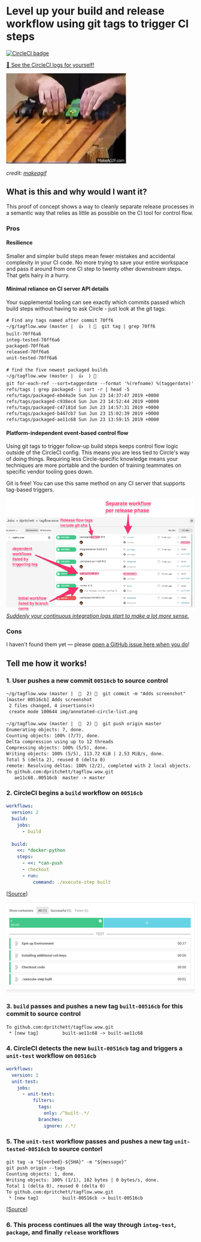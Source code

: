 # Level up your build and release workflow using git tags to trigger CI steps
[![CircleCI badge](https://circleci.com/gh/dpritchett/tagflow.wow.svg?style=svg)](https://circleci.com/gh/dpritchett/tagflow.wow)

[👀 See the CircleCI logs for yourself!](https://circleci.com/gh/dpritchett/tagflow.wow)


![GIF of a pinewood derby](img/pinewood-derby.gif)

_credit: [makeagif](https://makeagif.com/gif/fast-pinewood-derby-car-2008-scout-race-P13Xdv)_


## What is this and why would I want it?

This proof of concept shows a way to cleanly separate release processes in a semantic way that relies as little as possible on the CI tool for control flow.

### Pros

#### Resilience

Smaller and simpler build steps mean fewer mistakes and accidental complexity in your CI code. No more trying to save your entire workspace and pass it around from one CI step to twenty other downstream steps. That gets hairy in a hurry.

#### Minimal reliance on CI server API details

Your supplemental tooling can see exactly which commits passed which build steps without having to ask Circle - just look at the git tags:

```console
# Find any tags named after commit 70ff6
~/g/tagflow.wow (master |  👍  ) 🐠  git tag | grep 70ff6
built-70ff6a6
integ-tested-70ff6a6
packaged-70ff6a6
released-70ff6a6
unit-tested-70ff6a6

# find the five newest packaged builds
~/g/tagflow.wow (master |  👍  ) 🐠
git for-each-ref --sort=taggerdate --format '%(refname) %(taggerdate)' refs/tags | grep packaged- | sort -r | head -5
refs/tags/packaged-eb44a3e Sun Jun 23 14:37:47 2019 +0000
refs/tags/packaged-c938ec4 Sun Jun 23 14:52:44 2019 +0000
refs/tags/packaged-c47181d Sun Jun 23 14:57:31 2019 +0000
refs/tags/packaged-b447cb7 Sun Jun 23 15:02:39 2019 +0000
refs/tags/packaged-ae11c68 Sun Jun 23 13:59:15 2019 +0000
```

#### Platform-independent event-based control flow

Using git tags to trigger follow-up build steps keeps control flow logic outside of the CircleCI config. This means you are less tied to Circle's way of doing things. Requiring less Circle-specific knowledge means your techniques are more portable and the burden of training teammates on specific vendor tooling goes down.

Git is free! You can use this same method on any CI server that supports tag-based triggers.

[![Annotated CircleCI screenshot demonstrating the tag-based release flow](img/annotated-circle-list.png)](https://circleci.com/gh/dpritchett/tagflow.wow)
_[Suddenly your continuous integration logs start to make a lot more sense.](https://circleci.com/gh/dpritchett/tagflow.wow)_


### Cons

I haven't found them yet — please [open a GitHub issue here when you do](https://github.com/dpritchett/tagflow.wow/issues)!

## Tell me how it works!

### 1. User pushes a new commit `00516cb` to source control

```
~/g/tagflow.wow (master |  🚥  2) 🐠  git commit -m "Adds screenshot"
[master 00516cb] Adds screenshot
 2 files changed, 4 insertions(+)
 create mode 100644 img/annotated-circle-list.png

~/g/tagflow.wow (master |  🚥  2) 🐠  git push origin master
Enumerating objects: 7, done.
Counting objects: 100% (7/7), done.
Delta compression using up to 12 threads
Compressing objects: 100% (5/5), done.
Writing objects: 100% (5/5), 113.72 KiB | 2.53 MiB/s, done.
Total 5 (delta 2), reused 0 (delta 0)
remote: Resolving deltas: 100% (2/2), completed with 2 local objects.
To github.com:dpritchett/tagflow.wow.git
   ae11c68..00516cb  master -> master
```

### 2. CircleCI begins a `build` workflow on `00516cb`

```yml
workflows:
  version: 2
  build:
    jobs:
      - build
      
  build:
    <<: *docker-python
    steps:
      - <<: *can-push
      - checkout
      - run:
          command: ./execute-step built
```
[[Source](.circleci/config.yml)]

![screenshot of the passed build in CircleCI](img/passed-build-step.png)


### 3. `build` passes and pushes a new tag `built-00516cb` for this commit to source control

```console
To github.com:dpritchett/tagflow.wow.git
 * [new tag]         built-ae11c68 -> built-ae11c68
 ```
 
### 4. CircleCI detects the new `built-00516cb` tag and triggers a `unit-test` workflow on `00516cb`

```yml
workflows:
  version: 2
  unit-test:
    jobs:
      - unit-test:
          filters:
            tags:
              only: /^built-.*/
            branches:
              ignore: /.*/
```

### 5. The `unit-test` workflow passes and pushes a new tag `unit-tested-00516cb` to source contorl

```console
git tag -a "${verbed}-${SHA}" -m "${message}"
git push origin --tags
Counting objects: 1, done.
Writing objects: 100% (1/1), 182 bytes | 0 bytes/s, done.
Total 1 (delta 0), reused 0 (delta 0)
To github.com:dpritchett/tagflow.wow.git
 * [new tag]         built-00516cb -> built-00516cb
 ```
 [[Source](execute-step)]
 
### 6. This process continues all the way through `integ-test`, `package`, and finally `release` workflows

